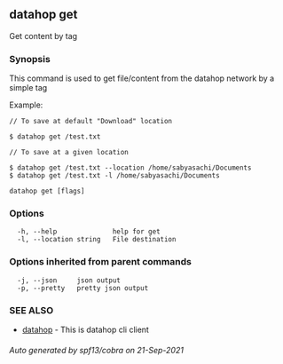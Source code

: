 ## datahop get

Get content by tag

### Synopsis


This command is used to get file/content from the
datahop network by a simple tag

Example:

	// To save at default "Download" location

	$ datahop get /test.txt

	// To save at a given location

	$ datahop get /test.txt --location /home/sabyasachi/Documents
	$ datahop get /test.txt -l /home/sabyasachi/Documents
		

```
datahop get [flags]
```

### Options

```
  -h, --help              help for get
  -l, --location string   File destination
```

### Options inherited from parent commands

```
  -j, --json     json output
  -p, --pretty   pretty json output
```

### SEE ALSO

* [datahop](datahop.md)	 - This is datahop cli client

###### Auto generated by spf13/cobra on 21-Sep-2021
